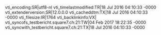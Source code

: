 vti_encoding:SR|utf8-nl
vti_timelastmodified:TR|18 Jul 2016 04:10:33 -0000
vti_extenderversion:SR|12.0.0.0
vti_cacheddtm:TX|18 Jul 2016 04:10:33 -0000
vti_filesize:IR|1764
vti_backlinkinfo:VX|
vti_syncofs_testbericht.square7.ch\:21:TW|04 Feb 2017 18:22:35 -0000
vti_syncwith_testbericht.square7.ch\:21:TX|18 Jul 2016 04:10:33 -0000

